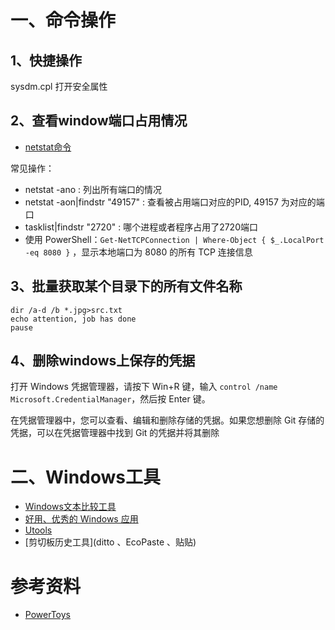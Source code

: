 # 一、命令操作

## 1、快捷操作

sysdm.cpl 打开安全属性

## 2、查看window端口占用情况

* [netstat命令](https://learn.microsoft.com/zh-cn/windows-server/administration/windows-commands/netstat)

常见操作：
- netstat -ano : 列出所有端口的情况
- netstat -aon|findstr "49157" :  查看被占用端口对应的PID, 49157 为对应的端口
- tasklist|findstr "2720"  : 哪个进程或者程序占用了2720端口
- 使用 PowerShell：`Get-NetTCPConnection | Where-Object { $_.LocalPort -eq 8080 }` ，显示本地端口为 8080 的所有 TCP 连接信息

## 3、批量获取某个目录下的所有文件名称

```
dir /a-d /b *.jpg>src.txt
echo attention, job has done
pause
```

## 4、删除windows上保存的凭据

打开 Windows 凭据管理器，请按下 Win+R 键，输入 `control /name Microsoft.CredentialManager`，然后按 Enter 键。

在凭据管理器中，您可以查看、编辑和删除存储的凭据。如果您想删除 Git 存储的凭据，可以在凭据管理器中找到 Git 的凭据并将其删除

# 二、Windows工具

- [Windows文本比较工具](https://winmerge.org/)
- [好用、优秀的 Windows 应用](https://github.com/stackia/best-windows-apps)
- [Utools](https://www.u.tools/)
- [剪切板历史工具](ditto 、EcoPaste 、贴贴)


# 参考资料

- [PowerToys](https://github.com/microsoft/PowerToys)

